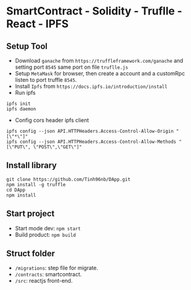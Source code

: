 # SmartContract - Solidity - Truflle - React - IPFS

## Setup Tool
- Download `ganache` from `https://truffleframework.com/ganache` and setting port `8545` same port on file `truflle.js`
- Setup `MetaMask` for browser, then create a account and a customRpc listen to port truffle `8545`.
- Install `Ipfs` from `https://docs.ipfs.io/introduction/install`
- Run ipfs
```
ipfs init
ipfs daemon
```
- Config cors header ipfs client
```
ipfs config --json API.HTTPHeaders.Access-Control-Allow-Origin "[\"*\"]"
ipfs config --json API.HTTPHeaders.Access-Control-Allow-Methods "[\"PUT\", \"POST\",\"GET\"]"
```

## Install library
```
git clone https://github.com/Tinh96nb/DApp.git
npm install -g truffle
cd DApp
npm install
```

## Start project
- Start mode dev: `npm start`
- Build product: `npm build`

## Struct folder
- `/migrations`: step file for migrate.
- `/contracts`: smartcontract.
- `/src`: reactjs front-end.
